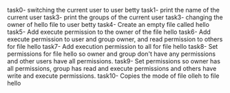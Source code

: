 task0- switching the current user to user betty
task1- print the name of the current user
task3- print the groups of the current user
task3- changing the owner of hello file to user betty
task4- Create an empty file called hello
task5- Add execute permission to the owner of the file hello
task6- Add execute permission to user and group owner, and read permission to others for file hello
task7- Add execution permission to all for file hello
task8- Set permissions for file hello so owner and group don't have any permissions and other users have all permissions.
task9- Set permissions so owner has all permissions, group has read and execute permissions and others have write and execute permissions.
task10- Copies the mode of file olleh to file hello
